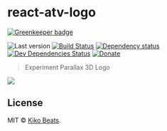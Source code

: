 # react-atv-logo

[![Greenkeeper badge](https://badges.greenkeeper.io/Kikobeats/react-atv-logo.svg)](https://greenkeeper.io/)

![Last version](https://img.shields.io/github/tag/Kikobeats/react-atv-logo.svg?style=flat-square)
[![Build Status](http://img.shields.io/travis/Kikobeats/react-atv-logo/master.svg?style=flat-square)](https://travis-ci.org/Kikobeats/react-atv-logo)
[![Dependency status](http://img.shields.io/david/Kikobeats/react-atv-logo.svg?style=flat-square)](https://david-dm.org/Kikobeats/react-atv-logo)
[![Dev Dependencies Status](http://img.shields.io/david/dev/Kikobeats/react-atv-logo.svg?style=flat-square)](https://david-dm.org/Kikobeats/react-atv-logo#info=devDependencies)
[![Donate](https://img.shields.io/badge/donate-paypal-blue.svg?style=flat-square)](https://paypal.me/kikobeats)
> Experiment Parallax 3D Logo

![](https://d3uepj124s5rcx.cloudfront.net/items/183w3E0R082W2r0a0822/Screen%20Recording%202017-03-02%20at%2008.52%20pm.gif?v=36a77851)

## License

MIT © [Kiko Beats](https://github.com/kikobeats).
